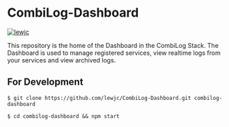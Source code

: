 # CombiLog-Dashboard

[![lewjc](https://circleci.com/gh/lewjc/CombiLog-Dashboard.svg?style=shield&circle-token=40ec36a58de1c2a9498fee07abe989ee774bf874)](https://app.circleci.com/pipelines/github/lewjc/CombiLog-Dashboard)

This repository is the home of the Dashboard in the CombiLog Stack. The Dashboard is used to manage registered services, view realtime logs from your services and view archived logs.

## For Development

```
$ git clone https://github.com/lewjc/CombiLog-Dashboard.git combilog-dashboard

$ cd combilog-dashboard && npm start

```
